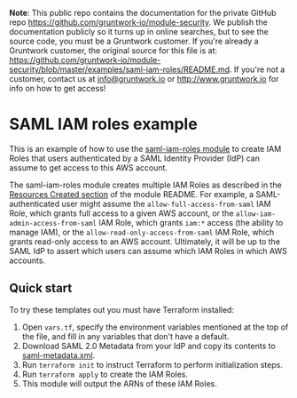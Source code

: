 **Note**: This public repo contains the documentation for the private GitHub repo <https://github.com/gruntwork-io/module-security>.
We publish the documentation publicly so it turns up in online searches, but to see the source code, you must be a Gruntwork customer.
If you're already a Gruntwork customer, the original source for this file is at: <https://github.com/gruntwork-io/module-security/blob/master/examples/saml-iam-roles/README.md>.
If you're not a customer, contact us at <info@gruntwork.io> or <http://www.gruntwork.io> for info on how to get access!

# SAML IAM roles example

This is an example of how to use the [saml-iam-roles module](/modules/saml-iam-roles) to create IAM
Roles that users authenticated by a SAML Identity Provider (IdP) can assume to get access to this AWS account.

The saml-iam-roles module creates multiple IAM Roles as described in the [Resources Created section](
/modules/saml-iam-roles#resources-created) of the module README. For example, a SAML-authenticated user might assume the
`allow-full-access-from-saml` IAM Role, which grants full access to a given AWS account, or the
`allow-iam-admin-access-from-saml` IAM Role, which grants `iam:*` access (the ability to manage IAM), or the
`allow-read-only-access-from-saml` IAM Role, which grants read-only access to an AWS account. Ultimately, it will be up
to the SAML IdP to assert which users can assume which IAM Roles in which AWS accounts.

## Quick start

To try these templates out you must have Terraform installed:

1. Open `vars.tf`, specify the environment variables mentioned at the top of the file, and fill in any variables that
   don't have a default.
1. Download SAML 2.0 Metadata from your IdP and copy its contents to [saml-metadata.xml](./saml-metadata.xml).
1. Run `terraform init` to instruct Terraform to perform initialization steps.
1. Run `terraform apply` to create the IAM Roles.
1. This module will output the ARNs of these IAM Roles.

